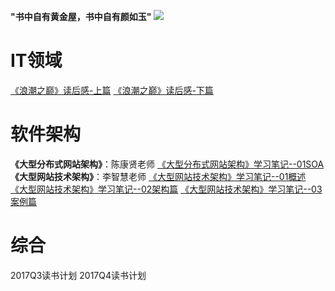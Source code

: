 **"书中自有黄金屋，书中自有颜如玉"**
![](http://i.imgur.com/hwgoglY.jpg)

# IT领域 #
[《浪潮之巅》读后感-上篇](http://www.cnblogs.com/wanliwang01/p/On_the_top_of_tides.html)
[《浪潮之巅》读后感-下篇](http://www.cnblogs.com/wanliwang01/p/On_the_top_of_tides2.html)

# 软件架构 #
**《大型分布式网站架构》**：陈康贤老师
[《大型分布式网站架构》学习笔记--01SOA](http://www.cnblogs.com/wanliwang01/p/distributeSystem_01SOA.html)
**《大型网站技术架构》**：李智慧老师
[《大型网站技术架构》学习笔记--01概述](http://www.cnblogs.com/wanliwang01/p/archtech_01.html)
[《大型网站技术架构》学习笔记--02架构篇](http://www.cnblogs.com/wanliwang01/p/archtech_02.html)
[《大型网站技术架构》学习笔记--03案例篇](http://www.cnblogs.com/wanliwang01/p/architech03.html)



# 综合 #
2017Q3读书计划
2017Q4读书计划
